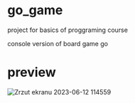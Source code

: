# go_game
project for basics of proggraming course

console version of board game go

# preview


![Zrzut ekranu 2023-06-12 114559](https://github.com/SzymonLiszewski/go_game/assets/110538257/ff9b010b-e131-4478-9fcf-f287d20276e7)
